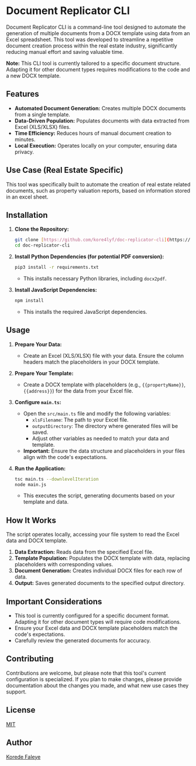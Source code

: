 # Document Replicator CLI

Document Replicator CLI is a command-line tool designed to automate the generation of multiple documents from a DOCX template using data from an Excel spreadsheet. This tool was developed to streamline a repetitive document creation process within the real estate industry, significantly reducing manual effort and saving valuable time.

**Note:** This CLI tool is currently tailored to a specific document structure. Adapting it for other document types requires modifications to the code and a new DOCX template.

## Features

* **Automated Document Generation:** Creates multiple DOCX documents from a single template.
* **Data-Driven Population:** Populates documents with data extracted from Excel (XLS/XLSX) files.
* **Time Efficiency:** Reduces hours of manual document creation to minutes.
* **Local Execution:** Operates locally on your computer, ensuring data privacy.

## Use Case (Real Estate Specific)

This tool was specifically built to automate the creation of real estate related documents, such as property valuation reports, based on information stored in an excel sheet.

## Installation

1.  **Clone the Repository:**

    ```sh
    git clone [https://github.com/kore4lyf/doc-replicator-cli](https://github.com/kore4lyf/doc-replicator-cli)
    cd doc-replicator-cli
    ```

2.  **Install Python Dependencies (for potential PDF conversion):**

    ```sh
    pip3 install -r requirements.txt
    ```

    * This installs necessary Python libraries, including `docx2pdf`.

3.  **Install JavaScript Dependencies:**

    ```sh
    npm install
    ```

    * This installs the required JavaScript dependencies.

## Usage

1.  **Prepare Your Data:**
    * Create an Excel (XLS/XLSX) file with your data. Ensure the column headers match the placeholders in your DOCX template.

2.  **Prepare Your Template:**
    * Create a DOCX template with placeholders (e.g., `{{propertyName}}`, `{{address}}`) for the data from your Excel file.

3.  **Configure `main.ts`:**
    * Open the `src/main.ts` file and modify the following variables:
        * `xlsFilename`: The path to your Excel file.
        * `outputDirectory`: The directory where generated files will be saved.
        * Adjust other variables as needed to match your data and template.
    * **Important:** Ensure the data structure and placeholders in your files align with the code's expectations.

4.  **Run the Application:**

    ```sh
    tsc main.ts --downlevelIteration
    node main.js
    ```

    * This executes the script, generating documents based on your template and data.

## How It Works

The script operates locally, accessing your file system to read the Excel data and DOCX template.

1.  **Data Extraction:** Reads data from the specified Excel file.
2.  **Template Population:** Populates the DOCX template with data, replacing placeholders with corresponding values.
3.  **Document Generation:** Creates individual DOCX files for each row of data.
4.  **Output:** Saves generated documents to the specified output directory.

## Important Considerations

* This tool is currently configured for a specific document format. Adapting it for other document types will require code modifications.
* Ensure your Excel data and DOCX template placeholders match the code's expectations.
* Carefully review the generated documents for accuracy.

## Contributing

Contributions are welcome, but please note that this tool's current configuration is specialized. If you plan to make changes, please provide documentation about the changes you made, and what new use cases they support.

## License

[MIT](./MIT)

## Author

[Korede Faleye](https://www.github.com/kore4lyf)